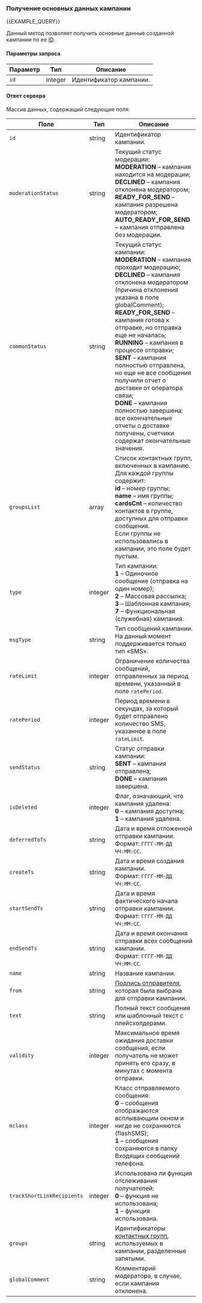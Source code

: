 ### Получение основных данных кампании
{{EXAMPLE_QUERY}}

Данный метод позволяет получить основные данные созданной кампании по ее [ID](other#glossary-id).

#### Параметры запроса

 Параметр     | Тип     | Описание
--------------|---------|-----------
`id`          | integer | Идентификатор кампании.

#### Ответ сервера

Массив данных, содержащий следующие поля:

Поле           | Тип     | Описание
---------------|---------|-----------
`id`           | string  | Идентификатор кампании.
`moderationStatus`         | string  | Текущий статус модерации:<br>**MODERATION** – кампания находится на модерации;<br>**DECLINED** – кампания отклонена модератором;<br>**READY_FOR_SEND** – кампания разрешена модератором;<br>**AUTO_READY_FOR_SEND** – кампания отправлена без модерации.
`commonStatus` | string  | Текущий статус кампании:<br>**MODERATION** – кампания проходит модерацию;<br>**DECLINED** – кампания отклонена модератором (причина отклонения указана в поле globalComment);<br>**READY_FOR_SEND** – кампания готова к отправке, но отправка еще не началась;<br>**RUNNING** – кампания в процессе отправки;<br>**SENT** – кампания полностью отправлена, но еще не все сообщения получили отчет о доставке от оператора связи;<br>**DONE** – кампания полностью завершена: все окончательные отчеты о доставке получены, счетчики содержат окончательные значения.
`groupsList`   | array  | Список контактных групп, включенных в кампанию.<br>Для каждой группы содержит:<br>**id** – номер группы;<br>**name** – имя группы;<br>**cardsCnt** – количество контактов в группе, доступных для отправки сообщения.<br>Если группы не использовались в кампании, это поле будет пустым. 
`type`         | integer | Тип кампании:<br>**1** – Одиночное сообщение (отправка на один номер);<br>**2** – Массовая рассылка;<br>**3** – Шаблонная кампания;<br>**7** – Функциональная (служебная) кампания.
`msgType`      | string | Тип сообщений кампании.<br>На данный момент поддерживается только тип «SMS».
`rateLimit`    | integer | Ограничение количества сообщений, отправленных за период времени, указанный в поле `ratePeriod`. 
`ratePeriod`   | integer | Период времени в секундах, за который будет отправлено количество SMS, указанное в поле `rateLimit`.
`sendStatus`   | string | Статус отправки кампании:<br>**SENT** – кампания отправлена;<br>**DONE** – кампания завершена.
`isDeleted`    | integer | Флаг, означающий, что кампания удалена:<br>**0** – кампания доступна;<br>**1** – кампания удалена.
`deferredToTs` | string  | Дата и время отложенной отправки кампании.<br>Формат: `ГГГГ-ММ-ДД ЧЧ:ММ:СС`.
`createTs`     | string  | Дата и время создания кампании.<br>Формат: `ГГГГ-ММ-ДД ЧЧ:ММ:СС`.
`startSendTs`  | string  | Дата и время фактического начала отправки кампании.<br>Формат: `ГГГГ-ММ-ДД ЧЧ:ММ:СС`.
`endSendTs`    | string  | Дата и время окончания отправки всех сообщений кампании.<br>Формат: `ГГГГ-ММ-ДД ЧЧ:ММ:СС`.
`name`         | string  | Название кампании.
`from`         | string  | [Подпись отправителя](other#glossary-sender-id), которая была выбрана для отправки кампании.
`text`         | string  | Полный текст сообщения или шаблонный текст с плейсхолдерами.
`validity`     | integer | Максимальное время ожидания доставки сообщения, если получатель не может принять его сразу, в минутах с момента отправки.
`mclass`       | integer  | Класс отправляемого сообщения:<br>**0** – сообщения отображаются всплывающим окном и нигде не сохраняются (flashSMS);<br>**1** – сообщения сохраняются в папку Входящих сообщений телефона.
`trackShortLinkRecipients` | integer | Использована ли функция отслеживания получателей:<br>**0** – функция не использована;<br>**1** – функция использована.
`groups`         | string  | Идентификаторы [контактных групп](../contact-book/contact-groups), используемых в кампании, разделенные запятыми.  
`globalComment`  | string  | Комментарий модератора, в случае, если кампания отклонена.




